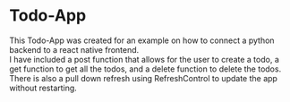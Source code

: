 # Todo-App
This Todo-App was created for an example on how to connect a python backend to a react native frontend.<br>
I have included a post function that allows for the user to create a todo, a get function to get all the todos, and a delete function to delete the todos.<br>
There is also a pull down refresh using RefreshControl to update the app without restarting. 
